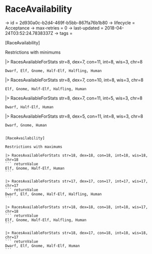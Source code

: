 # RaceAvailability

-> id = 2d930a0c-b2d4-469f-b5bb-867fa76b1b80
-> lifecycle = Acceptance
-> max-retries = 0
-> last-updated = 2018-04-24T03:52:24.7838337Z
-> tags = 

[RaceAvailability]

Restrictions with minimums

|> RacesAvailableForStats str=8, dex=7, con=11, int=8, wis=3, chr=8
``` returnValue
Dwarf, Elf, Gnome, Half-Elf, Halfling, Human
```

|> RacesAvailableForStats str=8, dex=7, con=10, int=8, wis=3, chr=8
``` returnValue
Elf, Gnome, Half-Elf, Halfling, Human
```

|> RacesAvailableForStats str=8, dex=7, con=11, int=5, wis=3, chr=8
``` returnValue
Dwarf, Half-Elf, Human
```

|> RacesAvailableForStats str=8, dex=5, con=11, int=8, wis=3, chr=8
``` returnValue
Dwarf, Gnome, Human
```

~~~

[RaceAvailability]

Restrictions with maximums

|> RacesAvailableForStats str=18, dex=18, con=18, int=18, wis=18, chr=18
``` returnValue
Elf, Gnome, Half-Elf, Human
```

|> RacesAvailableForStats str=17, dex=17, con=17, int=17, wis=17, chr=17
``` returnValue
Dwarf, Elf, Gnome, Half-Elf, Halfling, Human
```

|> RacesAvailableForStats str=18, dex=18, con=18, int=18, wis=17, chr=18
``` returnValue
Elf, Gnome, Half-Elf, Halfling, Human
```

|> RacesAvailableForStats str=18, dex=17, con=18, int=18, wis=18, chr=17
``` returnValue
Dwarf, Elf, Gnome, Half-Elf, Human
```

~~~
